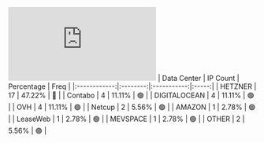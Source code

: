 ![Diagramm](https://github.com/obajay/StateSync-snapshots/blob/main/Projects/Realio/1/README.md)
| Data Center | IP Count | Percentage | Freq |
|:------------:|:--------:|:-----------:|:-----:|
| HETZNER | 17 | 47.22% | 🔴 |
| Contabo | 4 | 11.11% | 🟢 |
| DIGITALOCEAN | 4 | 11.11% | 🟢 |
| OVH | 4 | 11.11% | 🟢 |
| Netcup | 2 | 5.56% | 🟢 |
| AMAZON | 1 | 2.78% | 🟢 |
| LeaseWeb | 1 | 2.78% | 🟢 |
| MEVSPACE | 1 | 2.78% | 🟢 |
| OTHER | 2 | 5.56% | 🟢 |